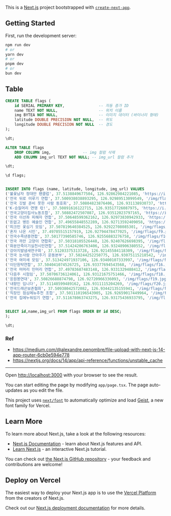 This is a [Next.js](https://nextjs.org) project bootstrapped with [`create-next-app`](https://nextjs.org/docs/app/api-reference/cli/create-next-app).

## Getting Started

First, run the development server:

```bash
npm run dev
# or
yarn dev
# or
pnpm dev
# or
bun dev
```

## Table
```sql
CREATE TABLE flags (
    id SERIAL PRIMARY KEY,               -- 자동 증가 ID
    name TEXT NOT NULL,                  -- 위치 이름
    img BYTEA NOT NULL,                  -- 이미지 데이터 (바이너리 형태)
    latitude DOUBLE PRECISION NOT NULL,  -- 위도
    longitude DOUBLE PRECISION NOT NULL  -- 경도
);

\dt;

ALTER TABLE flags
    DROP COLUMN img,              -- img 컬럼 삭제
    ADD COLUMN img_url TEXT NOT NULL; -- img_url 컬럼 추가

\dt;

\d flags;


INSERT INTO flags (name, latitude, longitude, img_url) VALUES
('불꽃남자 정대만 팬클럽', 37.5138849677504, 126.92862984221085, 'https://i.ibb.co/hHBwh4d/f1.png'),
('전국 뒤로 미루기 연합', 37.500938038893295, 126.92989513099549, '/img/flags/f2.png'),
('전국 깃발 준비 못한 사람 동호회', 37.50804823876406, 126.931138930737, 'https://i.ibb.co/QHd3RHK/f3.png'),
('K-승질머리 연맹 칷!', 37.50891616122715, 126.93517726087975, 'https://i.ibb.co/R6rXvW6/f4.png'),
('전국고양이집사노동조합', 37.50882472507087, 126.93512023797165, 'https://i.ibb.co/S0F7S69/f5.png'),
('전국 이선좌 피해자 연합', 37.50648599362162, 126.92973830942933, 'https://i.ibb.co/nnHgh7J/f6.png'),
('돈없고 병든 예술인 연합', 37.49655848552289, 126.92713592409058, 'https://i.ibb.co/1XjDyct/f7.png'),
('피크민 꽃심기 모임', 37.507819640384525, 126.92922708085301, '/img/flags/f8.png'),
('혼자 나온 시민', 37.49705515157919, 126.92794478477025, '/img/flags/f9.png'),
('전국수족낸증연합', 37.50177390585746, 126.92556883276758, '/img/flags/f10.png'),
('전국 까만 고양이 연합회', 37.50318105526448, 126.92407626698395, '/img/flags/f11.png'),
('화분안죽이기실천시민연합', 37.51424206763406, 126.93248906380552, '/img/flags/f12.png'),
('강아지발냄새연구회', 37.51203375313728, 126.92145584118309, '/img/flags/f13.jpg'),
('전국 눈사람 안아주기 운동본부', 37.50244252250775, 126.93075115218542, '/img/flags/f14.jpg'),
('전국 여미새 모임', 37.513424971937106, 126.93400107333997, '/img/flags/f15.jpg'),
('이단원탁연합', 37.504041074526725, 126.93377694543568, '/img/flags/f16.jpg'),
('전국 머머리 민머리 연합', 37.49783687483148, 126.9331329488412, '/img/flags/f17.jpg'),
('다음주 시험임', 37.50706736124061, 126.93121675751466, '/img/flags/f18.jpg'),
('응원봉연대', 37.50826688874798, 126.92720966336093, '/img/flags/f19.jpg'),
('내향인 입니다', 37.51148599489162, 126.9311115204269, '/img/flags/f20.jpg'),
('전국드래곤보존협회', 37.50938042572082, 126.93442135155941, '/img/flags/f21.jpg'),
('직장인 점심메뉴추천 조합', 37.501110196543905, 126.92659017449964, '/img/flags/f22.jpg'),
('전국 집에누워있기 연합', 37.511678063743275, 126.93175436933795, '/img/flags/f23.jpg');


SELECT id,name,img_url FROM flags ORDER BY id DESC;
);

\dt;
```

### Ref
- https://medium.com/@alexandre.penombre/file-upload-with-next-js-14-app-router-6cb0e594e778
- https://nextjs.org/docs/14/app/api-reference/functions/unstable_cache

---
Open [http://localhost:3000](http://localhost:3000) with your browser to see the result.

You can start editing the page by modifying `app/page.tsx`. The page auto-updates as you edit the file.

This project uses [`next/font`](https://nextjs.org/docs/app/building-your-application/optimizing/fonts) to automatically optimize and load [Geist](https://vercel.com/font), a new font family for Vercel.

## Learn More

To learn more about Next.js, take a look at the following resources:

- [Next.js Documentation](https://nextjs.org/docs) - learn about Next.js features and API.
- [Learn Next.js](https://nextjs.org/learn) - an interactive Next.js tutorial.

You can check out [the Next.js GitHub repository](https://github.com/vercel/next.js) - your feedback and contributions are welcome!

## Deploy on Vercel

The easiest way to deploy your Next.js app is to use the [Vercel Platform](https://vercel.com/new?utm_medium=default-template&filter=next.js&utm_source=create-next-app&utm_campaign=create-next-app-readme) from the creators of Next.js.

Check out our [Next.js deployment documentation](https://nextjs.org/docs/app/building-your-application/deploying) for more details.
